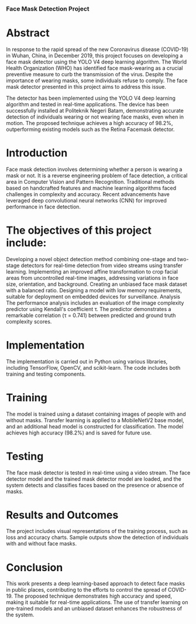 ### Face Mask Detection Project
# Abstract
In response to the rapid spread of the new Coronavirus disease (COVID-19) in Wuhan, China, in December 2019, this project focuses on developing a face mask detector using the YOLO V4 deep learning algorithm. The World Health Organization (WHO) has identified face mask-wearing as a crucial preventive measure to curb the transmission of the virus. Despite the importance of wearing masks, some individuals refuse to comply. The face mask detector presented in this project aims to address this issue.

The detector has been implemented using the YOLO V4 deep learning algorithm and tested in real-time applications. The device has been successfully installed at Politeknik Negeri Batam, demonstrating accurate detection of individuals wearing or not wearing face masks, even when in motion. The proposed technique achieves a high accuracy of 98.2%, outperforming existing models such as the Retina Facemask detector.

# Introduction
Face mask detection involves determining whether a person is wearing a mask or not. It is a reverse engineering problem of face detection, a critical area in Computer Vision and Pattern Recognition. Traditional methods based on handcrafted features and machine learning algorithms faced challenges in complexity and accuracy. Recent advancements have leveraged deep convolutional neural networks (CNN) for improved performance in face detection.

# The objectives of this project include:

Developing a novel object detection method combining one-stage and two-stage detectors for real-time detection from video streams using transfer learning.
Implementing an improved affine transformation to crop facial areas from uncontrolled real-time images, addressing variations in face size, orientation, and background.
Creating an unbiased face mask dataset with a balanced ratio.
Designing a model with low memory requirements, suitable for deployment on embedded devices for surveillance.
Analysis
The performance analysis includes an evaluation of the image complexity predictor using Kendall's coefficient τ. The predictor demonstrates a remarkable correlation (τ = 0.741) between predicted and ground truth complexity scores.

# Implementation
The implementation is carried out in Python using various libraries, including TensorFlow, OpenCV, and scikit-learn. The code includes both training and testing components.

# Training
The model is trained using a dataset containing images of people with and without masks. Transfer learning is applied to a MobileNetV2 base model, and an additional head model is constructed for classification. The model achieves high accuracy (98.2%) and is saved for future use.

# Testing
The face mask detector is tested in real-time using a video stream. The face detector model and the trained mask detector model are loaded, and the system detects and classifies faces based on the presence or absence of masks.

# Results and Outcomes
The project includes visual representations of the training process, such as loss and accuracy charts. Sample outputs show the detection of individuals with and without face masks.

# Conclusion
This work presents a deep learning-based approach to detect face masks in public places, contributing to the efforts to control the spread of COVID-19. The proposed technique demonstrates high accuracy and speed, making it suitable for real-time applications. The use of transfer learning on pre-trained models and an unbiased dataset enhances the robustness of the system.
